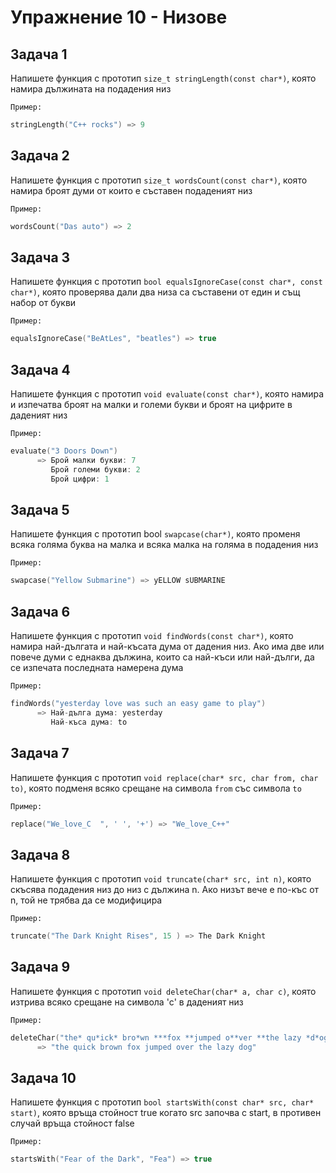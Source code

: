 # Упражнение 10 - Низове

## Задача 1
Напишете функция с прототип `size_t stringLength(const char*)`, която намира дължината на подадения низ

`Пример:`
``` C++
stringLength("C++ rocks") => 9
```

## Задача 2
Напишете функция с прототип `size_t wordsCount(const char*)`, която намира броят думи от които е съставен подаденият низ

`Пример:`
``` C++
wordsCount("Das auto") => 2
```

## Задача 3
Напишете функция с прототип `bool equalsIgnoreCase(const char*, const char*)`, която проверява дали 
два низа са съставени от един и същ набор от букви

`Пример:`
``` C++
equalsIgnoreCase("BeAtLes", "beatles") => true
```

## Задача 4
Напишете функция с прототип `void evaluate(const char*)`, която намира и изпечатва
   броят на малки и големи букви и броят на цифрите в даденият низ
   
`Пример:`
``` C++
evaluate("3 Doors Down") 
      => Брой малки букви: 7
         Брой големи букви: 2
         Брой цифри: 1
```

## Задача 5
Напишете функция с прототип bool `swapcase(char*)`, която променя всяка голяма
буква на малка и всяка малка на голяма в подадения низ

`Пример:`
``` C++
swapcase("Yellow Submarine") => yELLOW sUBMARINE
```

## Задача 6
Напишете функция с прототип `void findWords(const char*)`, която намира
най-дългата и най-късата дума от дадения низ. Ако има две или
повече думи с еднаква дължина, които са най-къси или най-дълги,
да се изпечата последната намерена дума

`Пример:`
``` C++
findWords("yesterday love was such an easy game to play")
      => Най-дълга дума: yesterday
         Най-къса дума: to
```

## Задача 7
Напишете функция с прототип `void replace(char* src, char from, char to)`, която
подменя всяко срещане на символа `from` със символa `to`

`Пример:`
``` C++
replace("We_love_C  ", ' ', '+') => "We_love_C++"
```

## Задача 8
 Напишете функция с прототип `void truncate(char* src, int n)`, която скъсява
подадения низ до низ с дължина n. Ако низът вече е по-къс от n, той
не трябва да се модифицира

`Пример:`
``` C++
truncate("The Dark Knight Rises", 15 ) => The Dark Knight
```

## Задача 9
Напишете функция с прототип `void deleteChar(char* a, char c)`, която изтрива
всяко срещане на символа 'c' в даденият низ

`Пример:`
``` C++
deleteChar("the* qu*ick* bro*wn ***fox **jumped o**ver **the lazy *d*og", '*')
      => "the quick brown fox jumped over the lazy dog"
```

## Задача 10
Напишете функция с прототип `bool startsWith(const char* src, char* start)`, която връща
стойност true когато src започва с start, в противен случай връща стойност false

`Пример:`
``` C++
startsWith("Fear of the Dark", "Fea") => true
```
